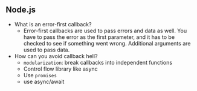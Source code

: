 ## Node.js

* What is an error-first callback?
  * Error-first callbacks are used to pass errors and data as well. You have to pass the error as the first parameter, and it has to be checked to see if something went wrong. Additional arguments are used to pass data.
* How can you avoid callback hell?
  * `modularization`: break callbacks into independent functions
  * Control flow library like async
  * Use `promises`
  * use async/await